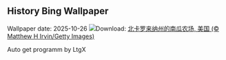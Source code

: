 ## History Bing Wallpaper
Wallpaper date: 2025-10-26
![](https://www.bing.com/th?id=OHR.PumpkinFarm_ZH-CN1232784365_UHD.jpg&w=1000)Download: [北卡罗来纳州的南瓜农场, 美国 (© Matthew H Irvin/Getty Images)](https://www.bing.com/th?id=OHR.PumpkinFarm_ZH-CN1232784365_UHD.jpg)

Auto get programm by LtgX
